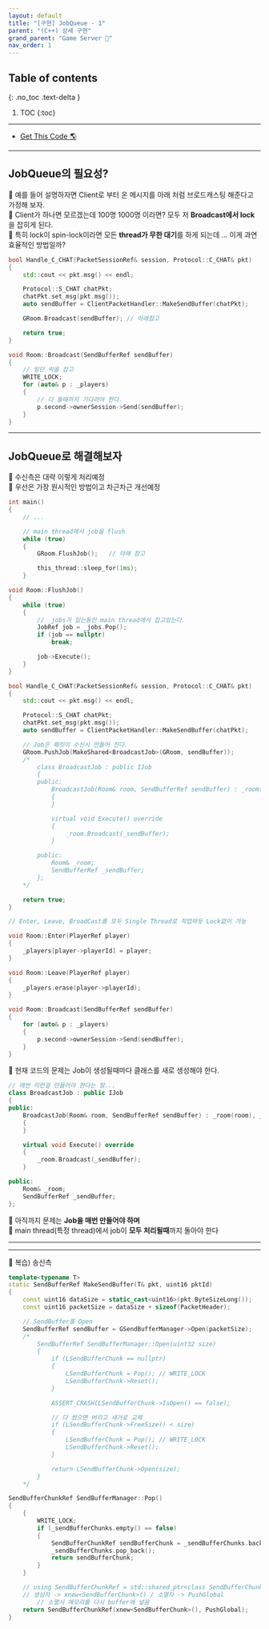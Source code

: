 ```yaml
---
layout: default
title: "[구현] JobQueue - 1"
parent: "(C++) 상세 구현"
grand_parent: "Game Server 👾"
nav_order: 1
---
```


## Table of contents
{: .no_toc .text-delta }

1. TOC
{:toc}

---

* [Get This Code 🌎](https://github.com/EasyCoding-7/Windows_Game_Server_Tutorial/tree/RA-Tag-29)

---

## JobQueue의 필요성?

👀 예를 들어 설명하자면 Client로 부터 온 메시지를 아래 처럼 브로드캐스팅 해준다고 가정해 보자.<br>
👀 Client가 하나면 모르겠는데 100명 1000명 이라면? 모두 저 **Broadcast에서 lock**을 잡히게 된다.<br>
👀 특히 lock이 spin-lock이라면 모든 **thread가 무한 대기**를 하게 되는데 ... 이게 과연 효율적인 방법일까?

```cpp
bool Handle_C_CHAT(PacketSessionRef& session, Protocol::C_CHAT& pkt)
{
	std::cout << pkt.msg() << endl;

	Protocol::S_CHAT chatPkt;
	chatPkt.set_msg(pkt.msg());
	auto sendBuffer = ClientPacketHandler::MakeSendBuffer(chatPkt);

	GRoom.Broadcast(sendBuffer); // 아래참고

	return true;
}
```

```cpp
void Room::Broadcast(SendBufferRef sendBuffer)
{
    // 일단 락을 잡고
    WRITE_LOCK;
    for (auto& p : _players)
    {
        // 다 돌때까지 기다려야 한다.
        p.second->ownerSession->Send(sendBuffer);
    }
}
```

---

## JobQueue로 해결해보자

👀 수신측은 대략 이렇게 처리예정<br>
👀 우선은 가장 원시적인 방법이고 차근차근 개선예정

```cpp
int main()
{
    // ...

    // main thread에서 job을 flush
	while (true)
	{
		GRoom.FlushJob();   // 아래 참고

		this_thread::sleep_for(1ms);
	}
```

```cpp
void Room::FlushJob()
{
    while (true)
    {
        // _jobs가 있는동안 main thread에서 잡고있는다.
        JobRef job = _jobs.Pop();
        if (job == nullptr)
            break;

        job->Execute();
    }
}
```

```cpp
bool Handle_C_CHAT(PacketSessionRef& session, Protocol::C_CHAT& pkt)
{
	std::cout << pkt.msg() << endl;

	Protocol::S_CHAT chatPkt;
	chatPkt.set_msg(pkt.msg());
	auto sendBuffer = ClientPacketHandler::MakeSendBuffer(chatPkt);

    // Job은 패킷이 수신시 만들어 진다.
	GRoom.PushJob(MakeShared<BroadcastJob>(GRoom, sendBuffer));
    /*
        class BroadcastJob : public IJob
        {
        public:
            BroadcastJob(Room& room, SendBufferRef sendBuffer) : _room(room), _sendBuffer(sendBuffer)
            {
            }

            virtual void Execute() override
            {
                _room.Broadcast(_sendBuffer);
            }

        public:
            Room& _room;
            SendBufferRef _sendBuffer;
        };
    */

	return true;
}
```

```cpp
// Enter, Leave, BroadCast를 모두 Single Thread로 작업하듯 Lock없이 가능

void Room::Enter(PlayerRef player)
{
	_players[player->playerId] = player;
}

void Room::Leave(PlayerRef player)
{
	_players.erase(player->playerId);
}

void Room::Broadcast(SendBufferRef sendBuffer)
{
	for (auto& p : _players)
	{
		p.second->ownerSession->Send(sendBuffer);
	}
}
```

👀 현재 코드의 문제는 Job이 생성될때마다 클래스를 새로 생성해야 한다.

```cpp
// 매번 이런걸 만들어야 한다는 말...
class BroadcastJob : public IJob
{
public:
	BroadcastJob(Room& room, SendBufferRef sendBuffer) : _room(room), _sendBuffer(sendBuffer)
	{
	}

	virtual void Execute() override
	{
		_room.Broadcast(_sendBuffer);
	}

public:
	Room& _room;
	SendBufferRef _sendBuffer;
};
```

👀 아직까지 문제는 **Job을 매번 만들어야 하며**<br>
👀 main thread(특정 thread)에서 job이 **모두 처리될때**까지 돌아야 한다

---
---

👀 복습) 송신측

```cpp
template<typename T>
static SendBufferRef MakeSendBuffer(T& pkt, uint16 pktId)
{
    const uint16 dataSize = static_cast<uint16>(pkt.ByteSizeLong());
    const uint16 packetSize = dataSize + sizeof(PacketHeader);

    // SendBuffer를 Open
    SendBufferRef sendBuffer = GSendBufferManager->Open(packetSize);
    /*
        SendBufferRef SendBufferManager::Open(uint32 size)
        {
            if (LSendBufferChunk == nullptr)
            {
                LSendBufferChunk = Pop(); // WRITE_LOCK
                LSendBufferChunk->Reset();
            }		

            ASSERT_CRASH(LSendBufferChunk->IsOpen() == false);

            // 다 썼으면 버리고 새거로 교체
            if (LSendBufferChunk->FreeSize() < size)
            {
                LSendBufferChunk = Pop(); // WRITE_LOCK
                LSendBufferChunk->Reset();
            }

            return LSendBufferChunk->Open(size);
        }
    */
```

```cpp
SendBufferChunkRef SendBufferManager::Pop()
{
	{
		WRITE_LOCK;
		if (_sendBufferChunks.empty() == false)
		{
			SendBufferChunkRef sendBufferChunk = _sendBufferChunks.back();
			_sendBufferChunks.pop_back();
			return sendBufferChunk;
		}
	}

    // using SendBufferChunkRef	= std::shared_ptr<class SendBufferChunk>;
    // 생성자 -> xnew<SendBufferChunk>() / 소멸자 -> PushGlobal
        // 소멸시 메모리를 다시 buffer에 넣음
	return SendBufferChunkRef(xnew<SendBufferChunk>(), PushGlobal);
}
```